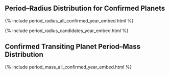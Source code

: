 ## Period–Radius Distribution for Confirmed Planets

{% include period_radius_all_confirmed_year_embed.html %}



{% include period_radius_candidates_year_embed.html %}


## Confirmed Transiting Planet Period–Mass Distribution

{% include period_mass_all_confirmed_year_embed.html %}


